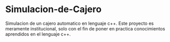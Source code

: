 # Simulacion-de-Cajero
Simulacion de un cajero automatico en lenguaje c++.
Este proyecto es meramente institucional, solo con el fin
de poner en practica conocimientos aprendidos en el lenguaje c++.
